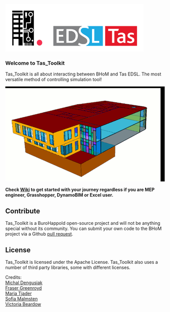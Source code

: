 <img src="https://raw.githubusercontent.com/BHoM/documentation/master/wiki/images/Tas_Toolkit/Tas_Toolkit_01.png?token=AY52hlC4U9gVNOLZlEyPQ2IBa-4D7UxWks5cHW9MwA%3D%3D" height= 150>  

### Welcome to Tas_Toolkit

  

Tas_Toolkit is all about interacting between BHoM and Tas EDSL. The most versatile method of controlling simulation  tool!

<img src="https://raw.githubusercontent.com/BHoM/documentation/master/wiki/images/Tas_Toolkit/Tas_Toolkit_3Dmodel.gif?token=AY52hvXmG9t0Vxr0FRGZEXHQ_hxpWewiks5cHYsTwA%3D%3D" height= 300>  


**Check [Wiki](https://github.com/BHoM/TAS_Toolkit/wiki) to get started with your journey regardless if you are MEP engineer, Grasshopper, DynamoBIM or Excel user.**

## Contribute ##
Tas_Toolkit is a BuroHappold open-source project and will not be anything special without its community.  You can submit your own code to the BHoM project via a Github [pull request](https://help.github.com/articles/using-pull-requests).

## License ##
Tas_Toolkit is licensed under the Apache License. Tas_Toolkit also uses a number of third party libraries, some with different licenses.

Credits:  
[Michal Dengusiak](https://github.com/michaldengusiak)  
[Fraser Greenroyd](https://github.com/FraserGreenroyd)   
[Maria Tjader](https://github.com/mariatjader)   
[Sofia Malmsten](https://github.com/SofiaMalmsten)    
[Victoria Beardow](https://github.com/vbeardow)   